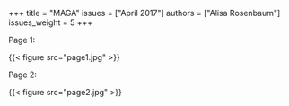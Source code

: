 +++
title = "MAGA"
issues = ["April 2017"]
authors = ["Alisa Rosenbaum"]
issues_weight = 5
+++

Page 1:

{{< figure src="page1.jpg" >}}

Page 2:

{{< figure src="page2.jpg" >}}
